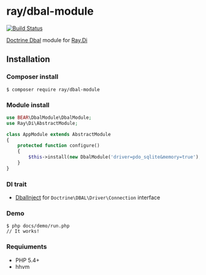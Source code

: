 # ray/dbal-module
[![Build Status](https://travis-ci.org/Ray-Di/Ray.DbalModule.svg?branch=master)](https://travis-ci.org/Ray-Di/Ray.DbalModule)

[Doctrine Dbal](https://github.com/doctrine/dbal) module for [Ray.Di](https://github.com/koriym/Ray.Di)

## Installation

### Composer install

    $ composer require ray/dbal-module
 
### Module install

```php
use BEAR\DbalModule\DbalModule;
use Ray\Di\AbstractModule;

class AppModule extends AbstractModule
{
    protected function configure()
    {
        $this->install(new DbalModule('driver=pdo_sqlite&memory=true');
    }
}

```
### DI trait

 * [DbalInject](https://github.com/BEARSunday/BEAR.DbalModule/blob/master/src/DbalInject.php) for `Doctrine\DBAL\Driver\Connection` interface
 
### Demo

    $ php docs/demo/run.php
    // It works!

### Requiuments

 * PHP 5.4+
 * hhvm
 
